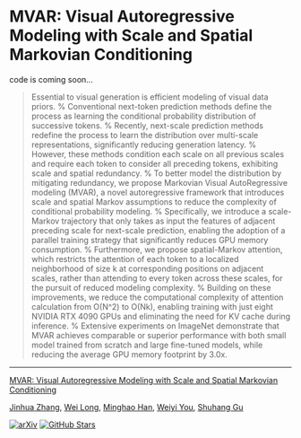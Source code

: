 # MVAR: Visual Autoregressive Modeling with Scale and Spatial Markovian Conditioning
code is coming soon...
> Essential to visual generation is efficient modeling of visual data priors.
%
Conventional next-token prediction methods define the process as learning the conditional probability distribution of successive tokens.
%
Recently, next-scale prediction methods redefine the process to learn the distribution over multi-scale representations, significantly reducing generation latency.
%
However, these methods condition each scale on all previous scales and require each token to consider all preceding tokens, exhibiting scale and spatial redundancy.
%
To better model the distribution by mitigating redundancy, we propose Markovian Visual AutoRegressive modeling (MVAR), a novel autoregressive framework that introduces scale and spatial Markov assumptions to reduce the complexity of conditional probability modeling.
%
Specifically, we introduce a scale-Markov trajectory that only takes as input the features of adjacent preceding scale for next-scale prediction, enabling the adoption of a parallel training strategy that significantly reduces GPU memory consumption.
%
Furthermore, we propose spatial-Markov attention, which restricts the attention of each token to a localized neighborhood of size k at corresponding positions on adjacent scales, 
rather than attending to every token across these scales, for the pursuit of reduced modeling complexity.
%
Building on these improvements, we reduce the computational complexity of attention calculation from O(N^2) to O(Nk), enabling training with just eight NVIDIA RTX 4090 GPUs and eliminating the need for KV cache during inference.
%
Extensive experiments on ImageNet demonstrate that MVAR achieves comparable or superior performance with both small model trained from scratch and large fine-tuned models, while reducing the average GPU memory footprint by 3.0x.

---

[MVAR: Visual Autoregressive Modeling with Scale and Spatial Markovian Conditioning](https://arxiv.org/abs/2505.12742)  

[Jinhua Zhang](https://scholar.google.com/citations?user=tyYxiXoAAAAJ),  [Wei Long](https://scholar.google.com/citations?user=CsVTBJoAAAAJ),  [Minghao Han](),  [Weiyi You](https://scholar.google.com/citations?user=q4uALoAAAAAJ),  [Shuhang Gu](https://scholar.google.com/citations?user=-kSTt40AAAAJ)

[![arXiv](https://img.shields.io/badge/arXiv-2505.12742-b31b1b.svg)](https://arxiv.org/abs/2505.12742)
[![GitHub Stars](https://img.shields.io/github/stars/LabShuHangGU/MVAR?style=social)](https://github.com/LabShuHangGU/MVAR)

 


